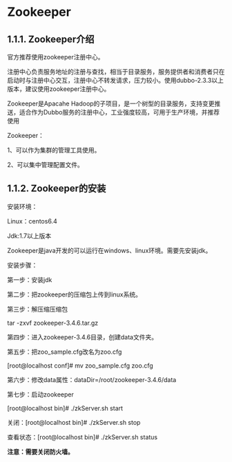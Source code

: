 # Zookeeper

## 1.1.1. Zookeeper介绍

官方推荐使用zookeeper注册中心。

注册中心负责服务地址的注册与查找，相当于目录服务，服务提供者和消费者只在启动时与注册中心交互，注册中心不转发请求，压力较小。使用dubbo-2.3.3以上版本，建议使用zookeeper注册中心。

Zookeeper是Apacahe Hadoop的子项目，是一个树型的目录服务，支持变更推送，适合作为Dubbo服务的注册中心，工业强度较高，可用于生产环境，并推荐使用

Zookeeper：

1、可以作为集群的管理工具使用。

2、可以集中管理配置文件。

## 1.1.2. Zookeeper的安装

安装环境：

Linux：centos6.4

Jdk:1.7以上版本

Zookeeper是java开发的可以运行在windows、linux环境。需要先安装jdk。

安装步骤：

第一步：安装jdk

第二步：把zookeeper的压缩包上传到linux系统。

第三步：解压缩压缩包

tar -zxvf zookeeper-3.4.6.tar.gz

第四步：进入zookeeper-3.4.6目录，创建data文件夹。

第五步：把zoo\_sample.cfg改名为zoo.cfg

\[root@localhost conf\]\# mv zoo\_sample.cfg zoo.cfg

第六步：修改data属性：dataDir=/root/zookeeper-3.4.6/data

第七步：启动zookeeper

\[root@localhost bin\]\# ./zkServer.sh start

关闭：\[root@localhost bin\]\# ./zkServer.sh stop

查看状态：\[root@localhost bin\]\# ./zkServer.sh status

**注意：需要关闭防火墙。**

